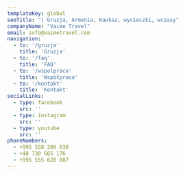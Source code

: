 ```yaml
---
templateKey: global
seoTitle: "| Gruzja, Armenia, Kaukaz, wycieczki, wczasy"
companyName: "Vaime Travel"
email: info@vaimetravel.com
navigation:
  - to: '/gruzja'
    title: 'Gruzja'
  - to: '/faq'
    title: 'FAQ'
  - to: '/wspolpraca'
    title: 'Współpraca'
  - to: '/kontakt'
    title: 'Kontakt' 
socialLinks:
  - type: facebook
    src: ''
  - type: instagram
    src: ''
  - type: youtube
    src: ''
phoneNumbers:
  - +995 558 206 038
  - +48 730 665 176
  - +995 555 628 887
---
```


